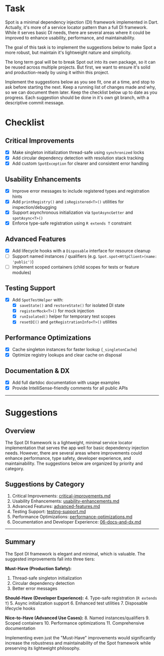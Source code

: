 # Task

Spot is a minimal dependency injection (DI) framework implemented in Dart.
Actually, it's more of a service locator pattern than a full DI framework.
While it serves basic DI needs, there are several areas where it could be improved
to enhance usability, performance, and maintainability.

The goal of this task is to implement the suggestions below to make Spot a more robust,
but maintain it's lightweight nature and simplicity.

The long term goal will be to break Spot out into its own package, so it can be reused
across multiple projects. But first, we want to ensure it's solid and production-ready
by using it within this project.

Implement the suggestions below as you see fit, one at a time, and stop to ask before starting the next.
Keep a running list of changes made and why, so we can document them later.
Keep the checklist below up to date as you progress.
Each suggestion should be done in it's own git branch, with a descriptive commit message.

# Checklist

## Critical Improvements
- [x] Make singleton initialization thread-safe using `synchronized` locks
- [x] Add circular dependency detection with resolution stack tracking
- [x] Add custom `SpotException` for clearer and consistent error handling

## Usability Enhancements
- [x] Improve error messages to include registered types and registration hints
- [x] Add `printRegistry()` and `isRegistered<T>()` utilities for inspection/debugging
- [x] Support asynchronous initialization via `SpotAsyncGetter` and `spotAsync<T>()`
- [x] Enforce type-safe registration using `R extends T` constraint

## Advanced Features
- [x] Add lifecycle hooks with a `Disposable` interface for resource cleanup
- [ ] Support named instances / qualifiers (e.g. `Spot.spot<HttpClient>(name: 'public')`)
- [ ] Implement scoped containers (child scopes for tests or feature modules)

## Testing Support
- [x] Add `SpotTestHelper` with:
    - [x] `saveState()` and `restoreState()` for isolated DI state
    - [x] `registerMock<T>()` for mock injection
    - [x] `runIsolated()` helper for temporary test scopes
    - [x] `resetDI()` and `getRegistrationInfo<T>()` utilities

## Performance Optimizations
- [x] Cache singleton instances for faster lookup (`_singletonCache`)
- [x] Optimize registry lookups and clear cache on disposal

## Documentation & DX
- [x] Add full dartdoc documentation with usage examples
- [x] Provide IntelliSense-friendly comments for all public APIs

---

# Suggestions

## Overview

The Spot DI framework is a lightweight, minimal service locator implementation that
serves the app well for basic dependency injection needs. However, there are several
areas where improvements could enhance performance, type safety, developer experience,
and maintainability. The suggestions below are organized by priority and category.

## Suggestions by Category

1. Critical Improvements: [critical-improvements.md](./01-critical-improvements.md)
2. Usability Enhancements: [usability-enhancements.md](./02-usability-enhancements.md)
3. Advanced Features: [advanced-features.md](./03-advanced-features.md)
4. Testing Support: [testing-support.md](./04-testing-support.md)
5. Performance Optimizations: [performance-optimizations.md](./05-performance-optimizations.md)
6. Documentation and Developer Experience: [06-docs-and-dx.md](./06-docs-and-dx.md)

---

## Summary

The Spot DI framework is elegant and minimal, which is valuable. The suggested improvements fall into three tiers:

**Must-Have (Production Safety):**
1. Thread-safe singleton initialization
2. Circular dependency detection
3. Better error messages

**Should-Have (Developer Experience):**
4. Type-safe registration (`R extends T`)
5. Async initialization support
6. Enhanced test utilities
7. Disposable lifecycle hooks

**Nice-to-Have (Advanced Use Cases):**
8. Named instances/qualifiers
9. Scoped containers
10. Performance optimizations
11. Comprehensive documentation

Implementing even just the "Must-Have" improvements would significantly increase the robustness and maintainability of the Spot framework while preserving its lightweight philosophy.
